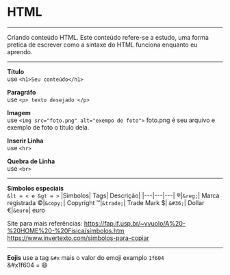 # HTML

---  

Criando conteúdo HTML.
Este conteúdo refere-se a estudo, uma forma pretica de escrever 
como a sintaxe do HTML funciona enquanto eu aprendo.

---  

**Título**  
use ```<h1>Seu conteúdo</h1>```

**Paragráfo**   
use ```<p> texto desejado </p>```

**Imagem**  
use ```<img src="foto.png" alt="exempo de foto">```
foto.png é seu arquivo e exemplo de foto o titulo dela.  

**Inserir Linha**  
use ```<hr>```

**Quebra de Linha**  
use ```<br>```  

---  

**Símbolos especiais**   
```&lt = < e &gt = >```
|Simbolos| Tags| Descrição|
|---|---|---|
&reg;|```&reg;```| Marca registrada
&copy;|```&copy;```| Copyright
&trade;|```&trade;```| Trade Mark
&#36;| ```&#36;```| Dollar
&euro;|```&euro```| euro

Site para mais referências: https://fap.if.usp.br/~vvuolo/A%20-%20HOME%20-%20Fisica/simbolos.htm
https://www.invertexto.com/simbolos-para-copiar

---  

**Eojis**
use a tag ```&#x``` mais o valor do emoji examplo ```1f604```   
&#x1f604 = 😄
